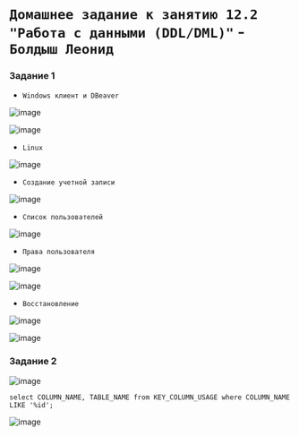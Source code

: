 # `Домашнее задание к занятию 12.2 "Работа с данными (DDL/DML)"` - `Болдыш Леонид`

### Задание 1

- `Windows клиент и DBeaver`

![image](https://github.com/themave-tech/Netology-sys/blob/main/sys-homework-12.02/img/Screenshot_20230130_072017.png)

![image](https://github.com/themave-tech/Netology-sys/blob/main/sys-homework-12.02/img/Screenshot_20230130_072112.png)

- `Linux`

![image](https://github.com/themave-tech/Netology-sys/blob/main/sys-homework-12.02/img/Screenshot_20230130_080940.png)

- `Создание учетной записи`

![image](https://github.com/themave-tech/Netology-sys/blob/main/sys-homework-12.02/img/Screenshot_20230130_081340.png)

- `Список пользователей`

![image](https://github.com/themave-tech/Netology-sys/blob/main/sys-homework-12.02/img/Screenshot_20230130_081707.png)

- `Права пользователя`

![image](https://github.com/themave-tech/Netology-sys/blob/main/sys-homework-12.02/img/Screenshot_20230130_082210.png)

![image](https://github.com/themave-tech/Netology-sys/blob/main/sys-homework-12.02/img/Screenshot_20230130_083753.png)

- `Восстановление`

![image](https://github.com/themave-tech/Netology-sys/blob/main/sys-homework-12.02/img/Screenshot_20230130_085449.png)

![image](https://github.com/themave-tech/Netology-sys/blob/main/sys-homework-12.02/img/Screenshot_20230130_085515.png)

### Задание 2

![image](https://github.com/themave-tech/Netology-sys/blob/main/sys-homework-12.02/img/Screenshot_20230130_092906.png)

```
select COLUMN_NAME, TABLE_NAME from KEY_COLUMN_USAGE where COLUMN_NAME LIKE '%id';
```
![image](https://github.com/themave-tech/Netology-sys/blob/main/sys-homework-12.02/img/Screenshot_20230131_080325.png)

